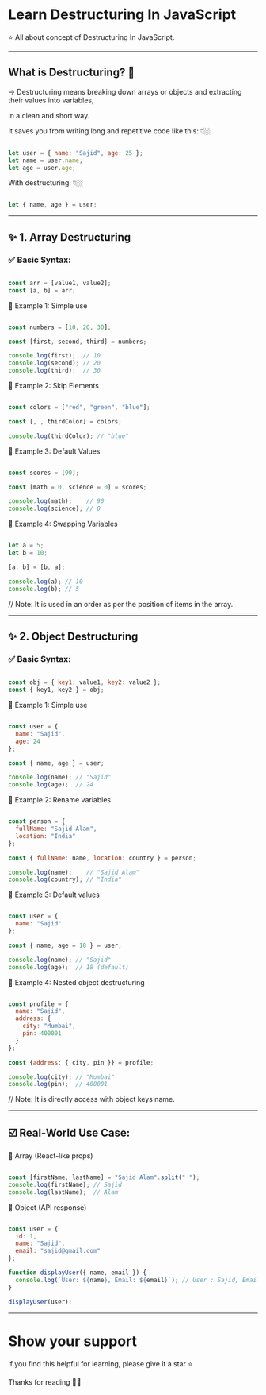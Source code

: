 # Learn Destructuring In JavaScript
⭐ All about concept of Destructuring In JavaScript.

---

## What is Destructuring? 🤔

-> Destructuring means breaking down arrays or objects and extracting their values into variables, 

in a clean and short way.

It saves you from writing long and repetitive code like this: 👇🏼

```javascript 

let user = { name: "Sajid", age: 25 };
let name = user.name;
let age = user.age;

```

With destructuring: 👇🏼

```javascript 

let { name, age } = user;

```

---


## ✨ 1. Array Destructuring


### ✅ Basic Syntax:

```javascript 

const arr = [value1, value2];
const [a, b] = arr;

```

🔹 Example 1: Simple use

```javascript 

const numbers = [10, 20, 30];

const [first, second, third] = numbers;

console.log(first);  // 10
console.log(second); // 20
console.log(third);  // 30

```


🔹 Example 2: Skip Elements

```javascript 

const colors = ["red", "green", "blue"];

const [, , thirdColor] = colors;

console.log(thirdColor); // "blue"

```


🔹 Example 3: Default Values

```javascript 

const scores = [90];

const [math = 0, science = 0] = scores;

console.log(math);    // 90
console.log(science); // 0

```


🔹 Example 4: Swapping Variables

```javascript 

let a = 5;
let b = 10;

[a, b] = [b, a];

console.log(a); // 10
console.log(b); // 5

```

// Note: It is used in an order as per the position of items in the array.

---


## ✨ 2. Object Destructuring

### ✅ Basic Syntax:

```javascript 

const obj = { key1: value1, key2: value2 };
const { key1, key2 } = obj;

```


🔹 Example 1: Simple use

```javascript 

const user = {
  name: "Sajid",
  age: 24
};

const { name, age } = user;

console.log(name); // "Sajid"
console.log(age);  // 24

```


🔹 Example 2: Rename variables

```javascript 

const person = {
  fullName: "Sajid Alam",
  location: "India"
};

const { fullName: name, location: country } = person;

console.log(name);    // "Sajid Alam"
console.log(country); // "India"

```


🔹 Example 3: Default values

```javascript 

const user = {
  name: "Sajid"
};

const { name, age = 18 } = user;

console.log(name); // "Sajid"
console.log(age);  // 18 (default)

```


🔹 Example 4: Nested object destructuring

```javascript 

const profile = {
  name: "Sajid",
  address: {
    city: "Mumbai",
    pin: 400001
  }
};

const {address: { city, pin }} = profile;

console.log(city); // "Mumbai"
console.log(pin);  // 400001

```

// Note: It is directly access with object keys name.

---


## ☑️ Real-World Use Case: 

🔹 Array (React-like props)

```javascript 

const [firstName, lastName] = "Sajid Alam".split(" ");
console.log(firstName); // Sajid
console.log(lastName);  // Alam

```


🔹 Object (API response)

```javascript 

const user = {
  id: 1,
  name: "Sajid",
  email: "sajid@gmail.com"
};

function displayUser({ name, email }) {
  console.log(`User: ${name}, Email: ${email}`); // User : Sajid, Email: sajid@gmail.com 
}

displayUser(user);

```

---

# Show your support

if you find this helpful for learning, please give it a star ⭐

Thanks for reading 🙏🏼
